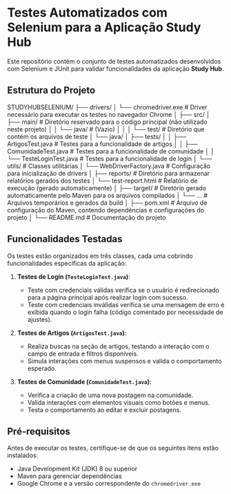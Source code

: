# Testes Automatizados com Selenium para a Aplicação Study Hub

Este repositório contém o conjunto de testes automatizados desenvolvidos com Selenium e JUnit para validar funcionalidades da aplicação **Study Hub**.

## Estrutura do Projeto

STUDYHUBSELENIUM/
├── drivers/
│   └── chromedriver.exe       # Driver necessário para executar os testes no navegador Chrome
│
├── src/
│   ├── main/                  # Diretório reservado para o código principal (não utilizado neste projeto)
│   │   └── java/              # (Vazio)
│   │
│   └── test/                  # Diretório que contém os arquivos de teste
│       └── java/
│           ├── tests/
│           │   ├── ArtigosTest.java       # Testes para a funcionalidade de artigos
│           │   ├── ComunidadeTest.java    # Testes para a funcionalidade de comunidade
│           │   └── TesteLoginTest.java    # Testes para a funcionalidade de login
│           └── utils/                     # Classes utilitárias
│               └── WebDriverFactory.java  # Configuração para inicialização de drivers
│
├── reports/                   # Diretório para armazenar relatórios gerados dos testes
│   └── test-report.html       # Relatório de execução (gerado automaticamente)
│
├── target/                    # Diretório gerado automaticamente pelo Maven para os arquivos compilados
│   └── ...                    # Arquivos temporários e gerados da build
│
├── pom.xml                    # Arquivo de configuração do Maven, contendo dependências e configurações do projeto
│
└── README.md                  # Documentação do projeto


## Funcionalidades Testadas

Os testes estão organizados em três classes, cada uma cobrindo funcionalidades específicas da aplicação:

1. **Testes de Login (`TesteLoginTest.java`)**:  
   - Teste com credenciais válidas verifica se o usuário é redirecionado para a página principal após realizar login com sucesso.  
   - Teste com credenciais inválidas verifica se uma mensagem de erro é exibida quando o login falha (código comentado por necessidade de ajustes).  

2. **Testes de Artigos (`ArtigosTest.java`)**:  
   - Realiza buscas na seção de artigos, testando a interação com o campo de entrada e filtros disponíveis.  
   - Simula interações com menus suspensos e valida o comportamento esperado.  

3. **Testes de Comunidade (`ComunidadeTest.java`)**:  
   - Verifica a criação de uma nova postagem na comunidade.  
   - Valida interações com elementos visuais como botões e menus.  
   - Testa o comportamento ao editar e excluir postagens.

## Pré-requisitos

Antes de executar os testes, certifique-se de que os seguintes itens estão instalados:
- Java Development Kit (JDK) 8 ou superior
- Maven para gerenciar dependências
- Google Chrome e a versão correspondente do `chromedriver.exe`




